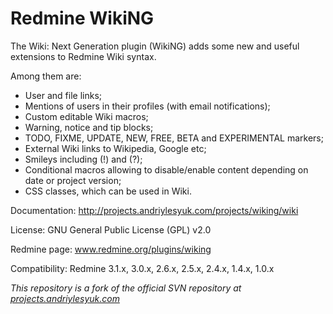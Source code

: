 # Redmine WikiNG
The Wiki: Next Generation plugin (WikiNG) adds some new and useful extensions to Redmine Wiki syntax.

Among them are:

* User and file links;
* Mentions of users in their profiles (with email notifications);
* Custom editable Wiki macros;
* Warning, notice and tip blocks;
* TODO, FIXME, UPDATE, NEW, FREE, BETA and EXPERIMENTAL markers;
* External Wiki links to Wikipedia, Google etc;
* Smileys including (!) and (?);
* Conditional macros allowing to disable/enable content depending on date or project version;
* CSS classes, which can be used in Wiki.

Documentation: http://projects.andriylesyuk.com/projects/wiking/wiki

License: GNU General Public License (GPL) v2.0

Redmine page: www.redmine.org/plugins/wiking

Compatibility: Redmine 3.1.x, 3.0.x, 2.6.x, 2.5.x, 2.4.x, 1.4.x, 1.0.x

*This repository is a fork of the official SVN repository at [projects.andriylesyuk.com](http://projects.andriylesyuk.com/projects/wiking/repository)*
